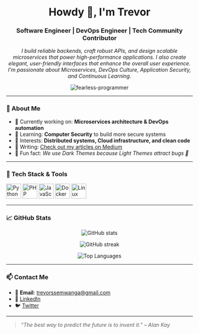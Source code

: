 <h1 align="center">Howdy 👋, I'm Trevor</h1>
<h3 align="center">Software Engineer | DevOps Engineer | Tech Community Contributor</h3>

<p align="center">
  <em>I build reliable backends, craft robust APIs, and design scalable microservices that power high-performance applications. I also create elegant, user-friendly interfaces that enhance the overall user experience. I’m passionate about Microservices, DevOps Culture, Application Security, and Continuous Learning.</em>
</p>

<p align="center">
  <img src="https://komarev.com/ghpvc/?username=fearless-programmer&label=Profile%20views&color=0e75b6&style=flat" alt="fearless-programmer" />
</p>

---

### 🚀 About Me

- 🔭 Currently working on: **Microservices architecture & DevOps automation**
- 🌱 Learning: **Computer Security** to build more secure systems
- 🧠 Interests: **Distributed systems, Cloud infrastructure, and clean code**
- 📖 Writing: [Check out my articles on Medium](https://medium.com/@trevormcdee)
- 🧩 Fun fact: *We use Dark Themes because Light Themes attract bugs 🐛*

---

### 🧰 Tech Stack & Tools

<p align="left">
  <img src="https://cdn.jsdelivr.net/gh/devicons/devicon/icons/python/python-original.svg" width="40" alt="Python" />
  <img src="https://cdn.jsdelivr.net/gh/devicons/devicon/icons/php/php-original.svg" width="40" alt="PHP" />
  <img src="https://cdn.jsdelivr.net/gh/devicons/devicon/icons/javascript/javascript-original.svg" width="40" alt="JavaScript" />
  <img src="https://cdn.jsdelivr.net/gh/devicons/devicon/icons/docker/docker-original.svg" width="40" alt="Docker" />
  <img src="https://cdn.jsdelivr.net/gh/devicons/devicon/icons/linux/linux-original.svg" width="40" alt="Linux" />
</p>

---

### 📈 GitHub Stats

<p align="center">
  <img src="https://github-readme-stats.vercel.app/api?username=fearless-programmer&show_icons=true&theme=default" alt="GitHub stats" />
</p>

<p align="center">
  <img src="https://github-readme-streak-stats.herokuapp.com/?user=fearless-programmer&" alt="GitHub streak" />
</p>

<p align="center">
  <img src="https://github-readme-stats.vercel.app/api/top-langs?username=fearless-programmer&layout=compact" alt="Top Languages" />
</p>

---

### 📫 Contact Me

- 📧 **Email**: trevorssemwanga@gmail.com  
- 💼 [LinkedIn](https://linkedin.com/in/trevor-mcdaniel)  
- 🐦 [Twitter](https://twitter.com/trevormcdee)  

---

> *“The best way to predict the future is to invent it.” – Alan Kay*

